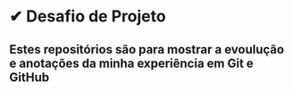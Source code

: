 # ✔ Desafio de Projeto
## Estes repositórios são para mostrar a evoulução e anotações da minha experiência em Git e GitHub
